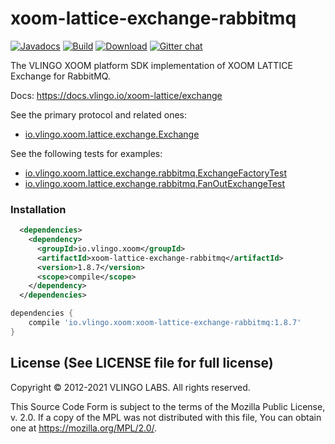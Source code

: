 # xoom-lattice-exchange-rabbitmq

[![Javadocs](http://javadoc.io/badge/io.vlingo.xoom/xoom-lattice-exchange-rabbitmq.svg?color=brightgreen)](http://javadoc.io/doc/io.vlingo.xoom/xoom-lattice-exchange-rabbitmq) [![Build](https://github.com/vlingo/xoom-lattice-exchange-rabbitmq/workflows/Build/badge.svg)](https://github.com/vlingo/xoom-lattice-exchange-rabbitmq/actions?query=workflow%3ABuild) [![Download](https://img.shields.io/maven-central/v/io.vlingo.xoom/xoom-lattice-exchange-rabbitmq?label=maven)](https://search.maven.org/artifact/io.vlingo.xoom/xoom-lattice-exchange-rabbitmq) [![Gitter chat](https://badges.gitter.im/gitterHQ/gitter.png)](https://gitter.im/vlingo-platform-java/lattice)

The VLINGO XOOM platform SDK implementation of XOOM LATTICE Exchange for RabbitMQ.

Docs: https://docs.vlingo.io/xoom-lattice/exchange


See the primary protocol and related ones:
- [io.vlingo.xoom.lattice.exchange.Exchange](https://github.com/vlingo/xoom-lattice/blob/master/src/main/java/io/vlingo/xoom/lattice/exchange/Exchange.java)

See the following tests for examples:
- [io.vlingo.xoom.lattice.exchange.rabbitmq.ExchangeFactoryTest](https://github.com/vlingo/xoom-lattice-exchange-rabbitmq/blob/master/src/test/java/io/vlingo/xoom/lattice/exchange/rabbitmq/ExchangeFactoryTest.java)
- [io.vlingo.xoom.lattice.exchange.rabbitmq.FanOutExchangeTest](https://github.com/vlingo/xoom-lattice-exchange-rabbitmq/blob/master/src/test/java/io/vlingo/xoom/lattice/exchange/rabbitmq/FanOutExchangeTest.java)

### Installation

```xml
  <dependencies>
    <dependency>
      <groupId>io.vlingo.xoom</groupId>
      <artifactId>xoom-lattice-exchange-rabbitmq</artifactId>
      <version>1.8.7</version>
      <scope>compile</scope>
    </dependency>
  </dependencies>
```

```gradle
dependencies {
    compile 'io.vlingo.xoom:xoom-lattice-exchange-rabbitmq:1.8.7'
}
```

License (See LICENSE file for full license)
-------------------------------------------
Copyright © 2012-2021 VLINGO LABS. All rights reserved.

This Source Code Form is subject to the terms of the
Mozilla Public License, v. 2.0. If a copy of the MPL
was not distributed with this file, You can obtain
one at https://mozilla.org/MPL/2.0/.
